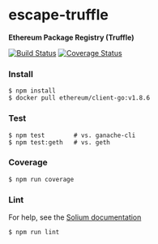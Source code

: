 # escape-truffle
**Ethereum Package Registry (Truffle)**

[![Build Status](https://travis-ci.org/ethpm/escape-truffle.svg?branch=master)](https://travis-ci.org/ethpm/escape-truffle)
[![Coverage Status](https://coveralls.io/repos/github/ethpm/escape-truffle/badge.svg?branch=master)](https://coveralls.io/github/ethpm/escape-truffle?branch=master)

### Install
```
$ npm install
$ docker pull ethereum/client-go:v1.8.6
```

### Test
```
$ npm test        # vs. ganache-cli
$ npm test:geth   # vs. geth
```

### Coverage
```
$ npm run coverage
```

### Lint

For help, see the [Solium documentation](https://github.com/duaraghav8/Solium)
```
$ npm run lint

